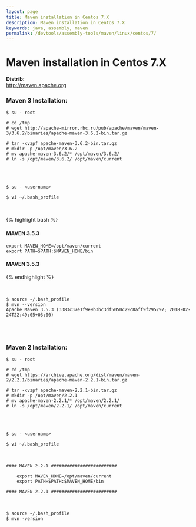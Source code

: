```yaml
---
layout: page
title: Maven installation in Centos 7.X
description: Maven installation in Centos 7.X
keywords: java, assembly, maven
permalink: /devtools/assembly-tools/maven/linux/centos/7/
---
```


# Maven installation in Centos 7.X

<strong>Distrib:</strong><br/>
http://maven.apache.org

### Maven 3 Installation:

    $ su - root

    # cd /tmp
    # wget http://apache-mirror.rbc.ru/pub/apache/maven/maven-3/3.6.2/binaries/apache-maven-3.6.2-bin.tar.gz

    # tar -xvzpf apache-maven-3.6.2-bin.tar.gz
    # mkdir -p /opt/maven/3.6.2
    # mv apache-maven-3.6.2/* /opt/maven/3.6.2/
    # ln -s /opt/maven/3.6.2/ /opt/maven/current

<br/><br/>

    $ su - <username>

    $ vi ~/.bash_profile

<br/>

{% highlight bash %}

#### MAVEN 3.5.3

    export MAVEN_HOME=/opt/maven/current
    export PATH=$PATH:$MAVEN_HOME/bin

#### MAVEN 3.5.3

{% endhighlight %}

<br/>

    $ source ~/.bash_profile
    $ mvn --version
    Apache Maven 3.5.3 (3383c37e1f9e9b3bc3df5050c29c8aff9f295297; 2018-02-24T22:49:05+03:00)

<br/><br/>

### Maven 2 Installation:

    $ su - root

    # cd /tmp
    # wget https://archive.apache.org/dist/maven/maven-2/2.2.1/binaries/apache-maven-2.2.1-bin.tar.gz

    # tar -xvzpf apache-maven-2.2.1-bin.tar.gz
    # mkdir -p /opt/maven/2.2.1
    # mv apache-maven-2.2.1/* /opt/maven/2.2.1/
    # ln -s /opt/maven/2.2.1/ /opt/maven/current

<br/><br/>

    $ su - <username>

    $ vi ~/.bash_profile

<br/>

```
#### MAVEN 2.2.1 #########################

	export MAVEN_HOME=/opt/maven/current
	export PATH=$PATH:$MAVEN_HOME/bin

#### MAVEN 2.2.1 #########################
```

<br/>

    $ source ~/.bash_profile
    $ mvn -version
